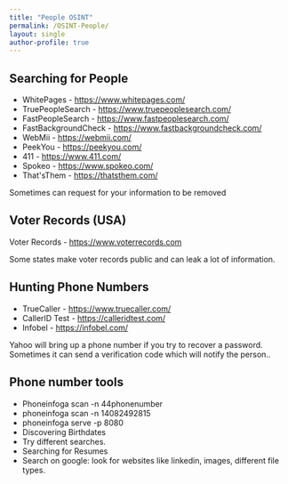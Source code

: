 ```yaml
---
title: "People OSINT"
permalink: /OSINT-People/
layout: single
author-profile: true
---
```


## Searching for People

- WhitePages - https://www.whitepages.com/
- TruePeopleSearch - https://www.truepeoplesearch.com/
- FastPeopleSearch - https://www.fastpeoplesearch.com/
- FastBackgroundCheck - https://www.fastbackgroundcheck.com/
- WebMii - https://webmii.com/
- PeekYou - https://peekyou.com/
- 411 - https://www.411.com/
- Spokeo - https://www.spokeo.com/
- That'sThem - https://thatsthem.com/

Sometimes can request for your information to be removed

## Voter Records (USA)
Voter Records - https://www.voterrecords.com
 
Some states make voter records public and can leak a lot of information.

## Hunting Phone Numbers

- TrueCaller - https://www.truecaller.com/
- CallerID Test - https://calleridtest.com/
- Infobel - https://infobel.com/

Yahoo will bring up a phone number if you try to recover a password. Sometimes it can send a verification code which will notify the person..

## Phone number tools

- Phoneinfoga scan -n 44phonenumber
- phoneinfoga scan -n 14082492815 
- phoneinfoga serve -p 8080
- Discovering Birthdates
- Try different searches.
- Searching for Resumes
- Search on google: look for websites like linkedin, images, different file types.
